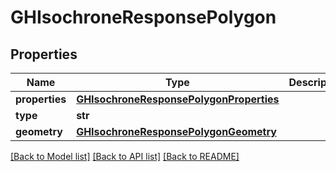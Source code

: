 # GHIsochroneResponsePolygon

## Properties
Name | Type | Description | Notes
------------ | ------------- | ------------- | -------------
**properties** | [**GHIsochroneResponsePolygonProperties**](GHIsochroneResponsePolygonProperties.md) |  | [optional] 
**type** | **str** |  | [optional] 
**geometry** | [**GHIsochroneResponsePolygonGeometry**](GHIsochroneResponsePolygonGeometry.md) |  | [optional] 

[[Back to Model list]](../README.md#documentation-for-models) [[Back to API list]](../README.md#documentation-for-api-endpoints) [[Back to README]](../README.md)


